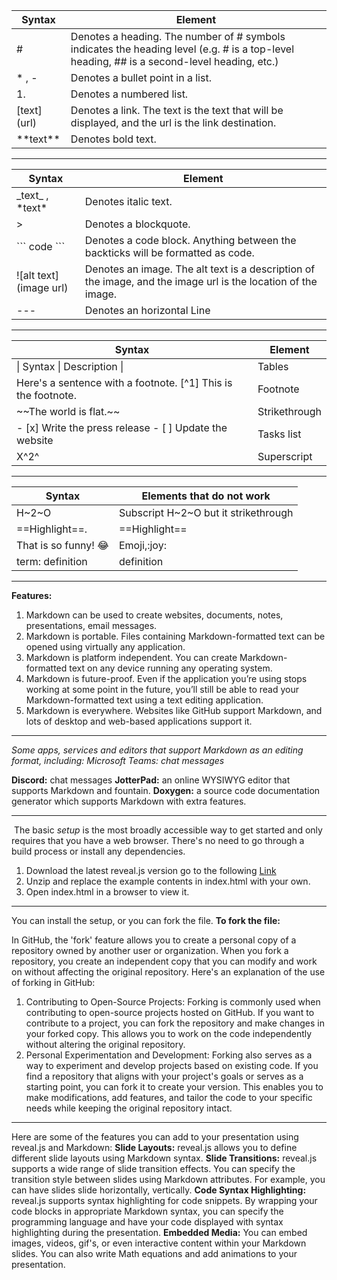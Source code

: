 |Syntax| Element|
|---|---|
| #	|Denotes a heading. The number of # symbols indicates the heading level (e.g. # is a top-level heading, ## is a second-level heading, etc.)|
| * , -	|Denotes a bullet point in a list.|
| 1.	|Denotes a numbered list.|
| \[text](url)	|Denotes a link. The text is the text that will be displayed, and the url is the link destination.|
|\*\*text\*\*	|Denotes bold text.|
                        
	
---



                        
|Syntax| Element|
|---|---|
| \_text\_ , \*text\*|Denotes italic text.|
| \>  |Denotes a blockquote.|
| \`\`\` code \`\`\` |Denotes a code block. Anything between the backticks will be formatted as code.|
| \![alt text](image url)	|Denotes an image. The alt text is a description of the image, and the image url is the location of the image.|
| \-\-\-	|Denotes an horizontal Line|
                        
	
---



                        
|Syntax| Element|
|---|---|
|\| Syntax \| Description \| | Tables|
|Here's a sentence with a footnote. \[\^1\] This is the footnote.|Footnote|
|\~\~The world is flat.\~\~|Strikethrough|
|\- \[x\] Write the press release        \- \[ \] Update the website |Tasks list|
|X\^2\^|Superscript|

                        
	
---



                        
|Syntax| Elements that do not work|
|---|---|
|H~2~O|Subscript H\~2\~O but it strikethrough|
| ==Highlight==.|\=\=Highlight\=\=|
|That is so funny! :joy:| Emoji,\:joy\: |
|term: definition|definition|

                        
	
---



      
**Features:**
1. Markdown can be used to create websites, documents, notes, presentations, email messages.
2. Markdown is portable. Files containing Markdown-formatted text can be opened using virtually any application. 
3. Markdown is platform independent. You can create Markdown-formatted text on any device running any operating system.
4. Markdown is future-proof. Even if the application you’re using stops working at some point in the future, you’ll still be able to read your Markdown-formatted text using a text editing application. 
5. Markdown is everywhere. Websites like GitHub support Markdown, and lots of desktop and web-based applications support it.

                        
	
---



      
*Some apps, services and editors that support Markdown as an editing format, including:
Microsoft Teams: chat messages*

**Discord:** chat messages
**JotterPad:** an online WYSIWYG editor that supports Markdown and fountain.
**Doxygen:** a source code documentation generator which supports Markdown with extra features.

                        
	
---



    
 The basic *setup* is the most broadly accessible way to get started and only requires that you have a web browser. There's no need to go through a build process or install any dependencies.
1. Download the latest reveal.js version go to the following [Link](https://revealjs.com/installation/)
2. Unzip and replace the example contents in index.html with your own.
3. Open index.html in a browser to view it.
  
                        
	
---



    
You can install the setup, or you can fork the file.
**To fork the file:**

In GitHub, the 'fork' feature allows you to create a personal copy of a repository owned by another user or organization. When you fork a repository, you create an independent copy that you can modify and work on without affecting the original repository. Here's an explanation of the use of forking in GitHub:
1. Contributing to Open-Source Projects: Forking is commonly used when contributing to open-source projects hosted on GitHub. If you want to contribute to a project, you can fork the repository and make changes in your forked copy. This allows you to work on the code independently without altering the original repository.
2. Personal Experimentation and Development: Forking also serves as a way to experiment and develop projects based on existing code. If you find a repository that aligns with your project's goals or serves as a starting point, you can fork it to create your version. This enables you to make modifications, add features, and tailor the code to your specific needs while keeping the original repository intact.
  
                        
	
---



 
 Here are some of the features you can add to your presentation using reveal.js and Markdown:
**Slide Layouts:** reveal.js allows you to define different slide layouts using Markdown syntax. 
**Slide Transitions:** reveal.js supports a wide range of slide transition effects. You can specify the transition style between slides using Markdown attributes. For example, you can have slides slide horizontally, vertically.
**Code Syntax Highlighting:** reveal.js supports syntax highlighting for code snippets. By wrapping your code blocks in appropriate Markdown syntax, you can specify the programming language and have your code displayed with syntax highlighting during the presentation.
**Embedded Media:** You can embed images, videos, gif's, or even interactive content within your Markdown slides. 
You can also write Math equations and add animations to your presentation.
